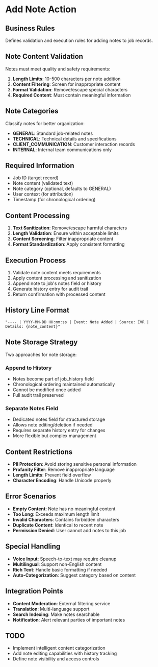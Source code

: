 # Add Note Action

## Business Rules
Defines validation and execution rules for adding notes to job records.

## Note Content Validation
Notes must meet quality and safety requirements:

1. **Length Limits**: 10-500 characters per note addition
2. **Content Filtering**: Screen for inappropriate content
3. **Format Validation**: Remove/escape special characters
4. **Required Content**: Must contain meaningful information

## Note Categories
Classify notes for better organization:

- **GENERAL**: Standard job-related notes
- **TECHNICAL**: Technical details and specifications
- **CLIENT_COMMUNICATION**: Customer interaction records
- **INTERNAL**: Internal team communications only

## Required Information
- Job ID (target record)
- Note content (validated text)
- Note category (optional, defaults to GENERAL)
- User context (for attribution)
- Timestamp (for chronological ordering)

## Content Processing
1. **Text Sanitization**: Remove/escape harmful characters
2. **Length Validation**: Ensure within acceptable limits
3. **Content Screening**: Filter inappropriate content
4. **Format Standardization**: Apply consistent formatting

## Execution Process
1. Validate note content meets requirements
2. Apply content processing and sanitization
3. Append note to job's notes field or history
4. Generate history entry for audit trail
5. Return confirmation with processed content

## History Line Format
```
"---- | YYYY-MM-DD HH:mm:ss | Event: Note Added | Source: IVR | Details: {note_content}"
```

## Note Storage Strategy
Two approaches for note storage:

### Append to History
- Notes become part of job_history field
- Chronological ordering maintained automatically
- Cannot be modified once added
- Full audit trail preserved

### Separate Notes Field
- Dedicated notes field for structured storage
- Allows note editing/deletion if needed
- Requires separate history entry for changes
- More flexible but complex management

## Content Restrictions
- **PII Protection**: Avoid storing sensitive personal information
- **Profanity Filter**: Remove inappropriate language
- **Length Limits**: Prevent field overflow
- **Character Encoding**: Handle Unicode properly

## Error Scenarios
- **Empty Content**: Note has no meaningful content
- **Too Long**: Exceeds maximum length limit
- **Invalid Characters**: Contains forbidden characters
- **Duplicate Content**: Identical to recent note
- **Permission Denied**: User cannot add notes to this job

## Special Handling
- **Voice Input**: Speech-to-text may require cleanup
- **Multilingual**: Support non-English content
- **Rich Text**: Handle basic formatting if needed
- **Auto-Categorization**: Suggest category based on content

## Integration Points
- **Content Moderation**: External filtering service
- **Translation**: Multi-language support
- **Search Indexing**: Make notes searchable
- **Notification**: Alert relevant parties of important notes

## TODO
- Implement intelligent content categorization
- Add note editing capabilities with history tracking
- Define note visibility and access controls
